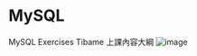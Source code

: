 # MySQL
MySQL Exercises
Tibame 上課內容大綱
![image](https://user-images.githubusercontent.com/37874182/207884296-b6bd0ce9-400f-497b-8d4f-7b2a1b5404cb.png)
